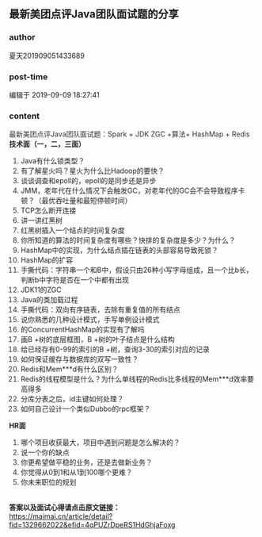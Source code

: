 ## 最新美团点评Java团队面试题的分享
### author 
夏天201909051433689
### post-time 

编辑于  2019-09-09 18:27:41
### content 
<div class="post-topic-des nc-post-content">
 <div>
  <span style="color: rgb(51,51,51);">
   最新美团点评Java团队面试题：Spark + JDK ZGC +算法+ HashMap + Redis
  </span>
 </div>
 <div>
  <div style="color: rgb(51,51,51);">
   <span style="color: rgb(34,34,34);font-weight: bold;">
    技术面（一，二，三面）
   </span>
  </div>
  <ol style="color: rgb(51,51,51);">
   <li style="text-align: left;">
    <span style="color: rgb(34,34,34);">
     Java有什么锁类型？
    </span>
   </li>
   <li style="text-align: left;">
    <span style="color: rgb(34,34,34);">
     有了解星火吗？星火为什么比Hadoop的要快？
    </span>
   </li>
   <li style="text-align: left;">
    <span style="color: rgb(34,34,34);">
     谈谈调查和epoll的，epoll的是同步还是异步
    </span>
   </li>
   <li style="text-align: left;">
    <span style="color: rgb(34,34,34);">
     JMM，老年代在什么情况下会触发GC，对老年代的GC会不会导致程序卡顿？（最优吞吐量和最短停顿时间）
    </span>
   </li>
   <li style="text-align: left;">
    <span style="color: rgb(34,34,34);">
     TCP怎么断开连接
    </span>
   </li>
   <li style="text-align: left;">
    <span style="color: rgb(34,34,34);">
     讲一讲红黑树
    </span>
   </li>
   <li style="text-align: left;">
    <span style="color: rgb(34,34,34);">
     红黑树插入一个结点的时间复杂度
    </span>
   </li>
   <li style="text-align: left;">
    <span style="color: rgb(34,34,34);">
     你所知道的算法的时间复杂度有哪些？快排的复杂度是多少？为什么？
    </span>
   </li>
   <li style="text-align: left;">
    <span style="color: rgb(34,34,34);">
     HashMap中的实现，为什么结点插在链表的头部容易导致死锁？
    </span>
   </li>
   <li style="text-align: left;">
    <span style="color: rgb(34,34,34);">
     HashMap的扩容
    </span>
   </li>
   <li style="text-align: left;">
    <span style="color: rgb(34,34,34);">
     手撕代码：字符串一个和B中，假设只由26种小写字母组成，且一个比b长，判断b中字符是否在一个中都有出现
    </span>
   </li>
   <li style="text-align: left;">
    <span style="color: rgb(34,34,34);">
     JDK11的ZGC
    </span>
   </li>
   <li style="text-align: left;">
    <span style="color: rgb(34,34,34);">
     Java的类加载过程
    </span>
   </li>
   <li style="text-align: left;">
    <span style="color: rgb(34,34,34);">
     手撕代码：双向有序链表，去除有重复值的所有结点
    </span>
   </li>
   <li style="text-align: left;">
    <span style="color: rgb(34,34,34);">
     说你熟悉的几种设计模式，手写单例设计模式
    </span>
   </li>
   <li style="text-align: left;">
    <span style="color: rgb(34,34,34);">
     的ConcurrentHashMap的实现有了解吗
    </span>
   </li>
   <li style="text-align: left;">
    <span style="color: rgb(34,34,34);">
     画B +树的底层框图，B +树的叶子结点是什么结构
    </span>
   </li>
   <li style="text-align: left;">
    <span style="color: rgb(34,34,34);">
     给已经存有0-99的索引的B +树，查询3-30的索引对应的记录
    </span>
   </li>
   <li style="text-align: left;">
    <span style="color: rgb(34,34,34);">
     如何保证缓存与数据库的双写一致性？
    </span>
   </li>
   <li style="text-align: left;">
    <span style="color: rgb(34,34,34);">
     Redis和Mem***d有什么区别？
    </span>
   </li>
   <li style="text-align: left;">
    <span style="color: rgb(34,34,34);">
     Redis的线程模型是什么？为什么单线程的Redis比多线程的Mem***d效率要高得多
    </span>
   </li>
   <li style="text-align: left;">
    <span style="color: rgb(34,34,34);">
     分库分表之后，id主键如何处理？
    </span>
   </li>
   <li style="text-align: left;">
    <span style="color: rgb(34,34,34);">
     如何自己设计一个类似Dubbo的rpc框架？
    </span>
   </li>
  </ol>
  <div style="color: rgb(51,51,51);">
   <span style="color: rgb(34,34,34);font-weight: bold;">
    HR面
   </span>
  </div>
  <ol style="color: rgb(51,51,51);">
   <li style="text-align: left;">
    <span style="color: rgb(34,34,34);">
     哪个项目收获最大，项目中遇到问题是怎么解决的？
    </span>
   </li>
   <li style="text-align: left;">
    <span style="color: rgb(34,34,34);">
     说一个你的缺点
    </span>
   </li>
   <li style="text-align: left;">
    <span style="color: rgb(34,34,34);">
     你更希望做平稳的业务，还是去做新业务？
    </span>
   </li>
   <li style="text-align: left;">
    <span style="color: rgb(34,34,34);">
     你觉得从0到1和从1到100哪个更难？
    </span>
   </li>
   <li style="text-align: left;">
    <span style="color: rgb(34,34,34);">
     你未来职位的规划
    </span>
   </li>
  </ol>
  <div>
   <br/>
  </div>
  <strong>
   答案以及面试心得请点击原文链接：
  </strong>
  <br/>
 </div>
 <div>
  <a href="https://maimai.cn/article/detail?fid=1329662022&amp;efid=4qPUZrDpeRS1HdGhjaFoxg" target="_blank">
   https://maimai.cn/article/detail?fid=1329662022&amp;efid=4qPUZrDpeRS1HdGhjaFoxg
  </a>
  <br/>
 </div>
</div>
